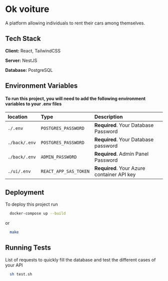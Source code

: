 
# Ok voiture

A platform allowing individuals to rent their cars among themselves.


## Tech Stack

**Client:** React, TailwindCSS

**Server:** NestJS

**Database:** PostgreSQL


## Environment Variables

#### To run this project, you will need to add the following environment variables to your .env files



| location | Type     | Description                |
| :-------- | :------- | :------------------------- |
| `./.env` | `POSTGRES_PASSWORD` | **Required**. Your Database Password |
| `./back/.env` | `POSTGRES_PASSWORD` | **Required**. Your Database password |
| `./back/.env` | `ADMIN_PASSWORD` | **Required**. Admin Panel Password |
| `./ui/.env` | `REACT_APP_SAS_TOKEN` | **Required**. Your Azure container API key |

## Deployment

To deploy this project run

```bash
  docker-compose up --build
```
or 
```bash
  make
```


## Running Tests

List of requests to quickly fill the database and test the different cases of your API 

```bash
  sh test.sh
```

